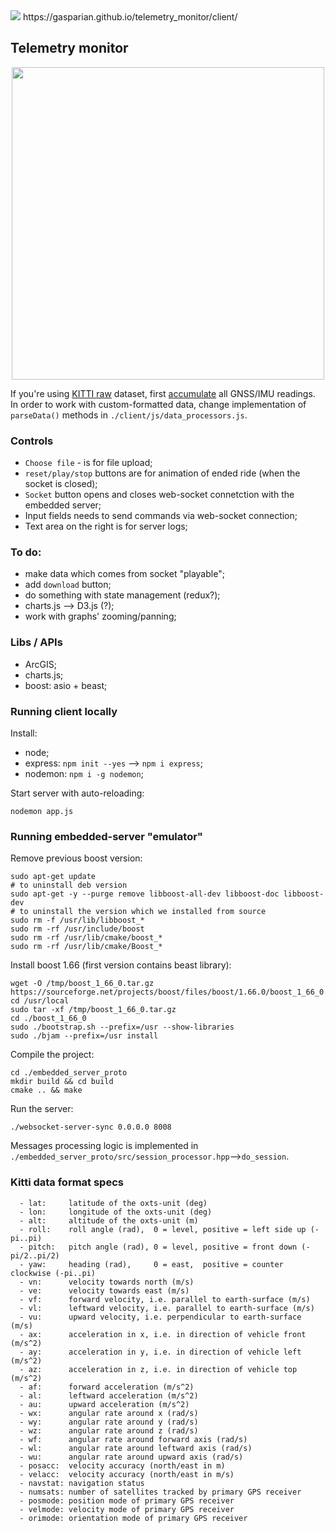 <img src="https://travis-ci.com/gasparian/telemetry_monitor.svg?branch=master"/>  
https://gasparian.github.io/telemetry_monitor/client/  

## Telemetry monitor  

<p align="center"> <img src="https://github.com/gasparian/telemetry_monitor/blob/master/client/img/demo-pic.png" height=500 /> </p>  

If you're using [KITTI raw](http://www.cvlibs.net/datasets/kitti/raw_data.php) dataset, first [accumulate](https://gist.github.com/gasparian/7cd1b82e78a2ebefe895242616e87411) all GNSS/IMU readings.  
In order to work with custom-formatted data, change implementation of `parseData()` methods in `./client/js/data_processors.js`.  

### Controls  
 - `Choose file` - is for file upload;  
 - `reset/play/stop` buttons are for animation of ended ride (when the socket is closed);  
 - `Socket` button opens and closes web-socket connetction with the embedded server;  
 - Input fields needs to send commands via web-socket connection;  
 - Text area on the right is for server logs;  

### To do:  
 - make data which comes from socket "playable";  
 - add `download` button;  
 - do something with state management (redux?);  
 - charts.js --> D3.js (?);  
 - work with graphs' zooming/panning;  

### Libs / APIs  
 - ArcGIS;  
 - charts.js;  
 - boost: asio + beast;  

### Running client locally  
 Install:  
 - node;  
 - express: `npm init --yes` --> `npm i express`;  
 - nodemon: `npm i -g nodemon`;  

Start server with auto-reloading:  
```
nodemon app.js
```  

### Running embedded-server "emulator"  

Remove previous boost version:  
```
sudo apt-get update
# to uninstall deb version
sudo apt-get -y --purge remove libboost-all-dev libboost-doc libboost-dev
# to uninstall the version which we installed from source
sudo rm -f /usr/lib/libboost_*
sudo rm -rf /usr/include/boost
sudo rm -rf /usr/lib/cmake/boost_*
sudo rm -rf /usr/lib/cmake/Boost_*
```  

Install boost 1.66 (first version contains beast library):  
```
wget -O /tmp/boost_1_66_0.tar.gz https://sourceforge.net/projects/boost/files/boost/1.66.0/boost_1_66_0.tar.gz
cd /usr/local
sudo tar -xf /tmp/boost_1_66_0.tar.gz
cd ./boost_1_66_0
sudo ./bootstrap.sh --prefix=/usr --show-libraries
sudo ./bjam --prefix=/usr install 
```  
Compile the project:  
```
cd ./embedded_server_proto
mkdir build && cd build
cmake .. && make
```  
Run the server:  
```
./websocket-server-sync 0.0.0.0 8008
```  
Messages processing logic is implemented in `./embedded_server_proto/src/session_processor.hpp`-->`do_session`.  

### Kitti data format specs  
```
  - lat:     latitude of the oxts-unit (deg)
  - lon:     longitude of the oxts-unit (deg)
  - alt:     altitude of the oxts-unit (m)
  - roll:    roll angle (rad),  0 = level, positive = left side up (-pi..pi)
  - pitch:   pitch angle (rad), 0 = level, positive = front down (-pi/2..pi/2)
  - yaw:     heading (rad),     0 = east,  positive = counter clockwise (-pi..pi)
  - vn:      velocity towards north (m/s)
  - ve:      velocity towards east (m/s)
  - vf:      forward velocity, i.e. parallel to earth-surface (m/s)
  - vl:      leftward velocity, i.e. parallel to earth-surface (m/s)
  - vu:      upward velocity, i.e. perpendicular to earth-surface (m/s)
  - ax:      acceleration in x, i.e. in direction of vehicle front (m/s^2)
  - ay:      acceleration in y, i.e. in direction of vehicle left (m/s^2)
  - az:      acceleration in z, i.e. in direction of vehicle top (m/s^2)
  - af:      forward acceleration (m/s^2)
  - al:      leftward acceleration (m/s^2)
  - au:      upward acceleration (m/s^2)
  - wx:      angular rate around x (rad/s)
  - wy:      angular rate around y (rad/s)
  - wz:      angular rate around z (rad/s)
  - wf:      angular rate around forward axis (rad/s)
  - wl:      angular rate around leftward axis (rad/s)
  - wu:      angular rate around upward axis (rad/s)
  - posacc:  velocity accuracy (north/east in m)
  - velacc:  velocity accuracy (north/east in m/s)
  - navstat: navigation status
  - numsats: number of satellites tracked by primary GPS receiver
  - posmode: position mode of primary GPS receiver
  - velmode: velocity mode of primary GPS receiver
  - orimode: orientation mode of primary GPS receiver
```  

